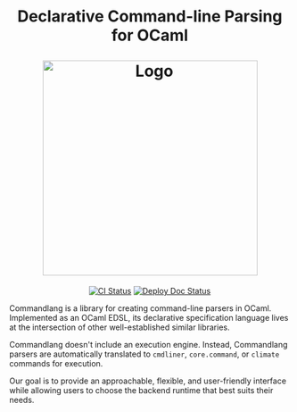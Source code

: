 <h1 align="center">
  <p align="center">Declarative Command-line Parsing for OCaml</p>
  <img
    src="./img/commandlang.png?raw=true"
    width='385'
    alt="Logo"
  />
</h1>

<p align="center">
  <a href="https://github.com/mbarbin/commandlang/actions/workflows/ci.yml"><img src="https://github.com/mbarbin/commandlang/workflows/ci/badge.svg" alt="CI Status"/></a>
  <a href="https://github.com/mbarbin/commandlang/actions/workflows/deploy-doc.yml"><img src="https://github.com/mbarbin/commandlang/workflows/deploy-doc/badge.svg" alt="Deploy Doc Status"/></a>
</p>

Commandlang is a library for creating command-line parsers in OCaml. Implemented as an OCaml EDSL, its declarative specification language lives at the intersection of other well-established similar libraries.

Commandlang doesn't include an execution engine. Instead, Commandlang parsers are automatically translated to `cmdliner`, `core.command`, or `climate` commands for execution.

Our goal is to provide an approachable, flexible, and user-friendly interface while allowing users to choose the backend runtime that best suits their needs.

